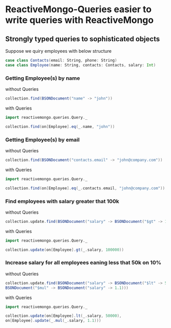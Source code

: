 # ReactiveMongo-Queries easier to write queries with ReactiveMongo

## Strongly typed queries to sophisticated objects

Suppose we quiry employees with below structure
```scala
case class Contacts(email: String, phone: String)
case class Employee(name: String, contacts: Contacts, salary: Int)
```

### Getting Employee(s) by name 
without Queries

```scala
collection.find(BSONDocument("name" -> "john"))
```
with Queries

```scala
import reactivemongo.queries.Query._

collection.find(on[Employee].eq(_.name, "john"))
```

### Getting Employee(s) by email
without Queries

```scala
collection.find(BSONDocument("contacts.email" -> "john@company.com"))
```
with Queries

```scala
import reactivemongo.queries.Query._

collection.find(on[Employee].eq(_.contacts.email, "john@company.com"))
```

### Find employees with salary greater that 100k
without Queries

```scala
collection.update.find(BSONDocument("salary" -> BSONDocument("$gt" -> 100000)))
```
with Queries

```scala
import reactivemongo.queries.Query._

collection.update(on[Employee].gt(_.salary, 100000))
```


### Increase salary for all employees eaning less that 50k on 10%
without Queries

```scala
collection.update.find(BSONDocument("salary" -> BSONDocument("$lt" -> 50000)), 
BSONDocument("$mul" -> BSONDocument("salary" -> 1.1)))
```
with Queries

```scala
import reactivemongo.queries.Query._

collection.update(on[Employee].lt(_.salary, 50000), 
on[Employee].update(_.mul(_.salary, 1.1)))
```
